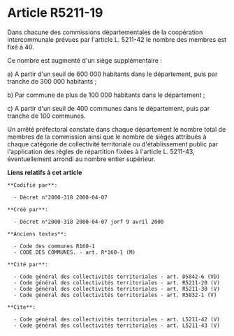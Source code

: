 # Article R5211-19

Dans chacune des commissions départementales de la coopération intercommunale prévues par l'article L. 5211-42 le nombre des
membres est fixé à 40.

Ce nombre est augmenté d'un siège supplémentaire :

a) A partir d'un seuil de 600 000 habitants dans le département, puis par tranche de 300 000 habitants ;

b) Par commune de plus de 100 000 habitants dans le département ;

c) A partir d'un seuil de 400 communes dans le département, puis par tranche de 100 communes.

Un arrêté préfectoral constate dans chaque département le nombre total de membres de la commission ainsi que le nombre de
sièges attribués à chaque catégorie de collectivité territoriale ou d'établissement public par l'application des règles de
répartition fixées à l'article L. 5211-43, éventuellement arrondi au nombre entier supérieur.

**Liens relatifs à cet article**

	**Codifié par**:

	  - Décret n°2000-318 2000-04-07

	**Créé par**:

	  - Décret n°2000-318 2000-04-07 jorf 9 avril 2000

	**Anciens textes**:

	  - Code des communes R160-1
	  - CODE DES COMMUNES. - art. R*160-1 (M)

	**Cité par**:

	  - Code général des collectivités territoriales - art. D5842-6 (VD)
	  - Code général des collectivités territoriales - art. R5211-20 (V)
	  - Code général des collectivités territoriales - art. R5211-30 (V)
	  - Code général des collectivités territoriales - art. R5832-1 (V)

	**Cite**:

	  - Code général des collectivités territoriales - art. L5211-42 (V)
	  - Code général des collectivités territoriales - art. L5211-43 (V)
